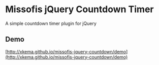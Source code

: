 # Missofis jQuery Countdown Timer

A simple countdown timer plugin for jQuery

## Demo

[http://xkema.github.io/missofis-jquery-countdown/demo](http://xkema.github.io/missofis-jquery-countdown/demo)
